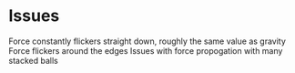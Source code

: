 # Issues
Force constantly flickers straight down, roughly the same value as gravity
Force flickers around the edges
Issues with force propogation with many stacked balls